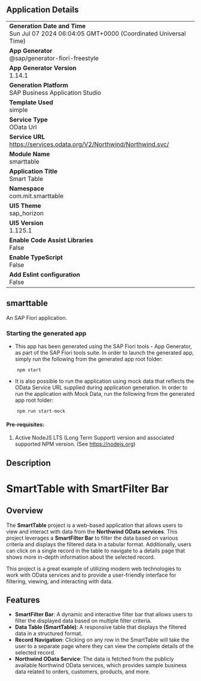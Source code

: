 ## Application Details
|               |
| ------------- |
|**Generation Date and Time**<br>Sun Jul 07 2024 06:04:05 GMT+0000 (Coordinated Universal Time)|
|**App Generator**<br>@sap/generator-fiori-freestyle|
|**App Generator Version**<br>1.14.1|
|**Generation Platform**<br>SAP Business Application Studio|
|**Template Used**<br>simple|
|**Service Type**<br>OData Url|
|**Service URL**<br>https://services.odata.org/V2/Northwind/Northwind.svc/
|**Module Name**<br>smarttable|
|**Application Title**<br>Smart Table|
|**Namespace**<br>com.mit.smarttable|
|**UI5 Theme**<br>sap_horizon|
|**UI5 Version**<br>1.125.1|
|**Enable Code Assist Libraries**<br>False|
|**Enable TypeScript**<br>False|
|**Add Eslint configuration**<br>False|

## smarttable

An SAP Fiori application.

### Starting the generated app

-   This app has been generated using the SAP Fiori tools - App Generator, as part of the SAP Fiori tools suite.  In order to launch the generated app, simply run the following from the generated app root folder:

```
    npm start
```

- It is also possible to run the application using mock data that reflects the OData Service URL supplied during application generation.  In order to run the application with Mock Data, run the following from the generated app root folder:

```
    npm run start-mock
```

#### Pre-requisites:

1. Active NodeJS LTS (Long Term Support) version and associated supported NPM version.  (See https://nodejs.org)


## Description 

# SmartTable with SmartFilter Bar

## Overview

The **SmartTable** project is a web-based application that allows users to view and interact with data from the **Northwind OData services**. This project leverages a **SmartFilter Bar** to filter the data based on various criteria and displays the filtered data in a tabular format. Additionally, users can click on a single record in the table to navigate to a details page that shows more in-depth information about the selected record.

This project is a great example of utilizing modern web technologies to work with OData services and to provide a user-friendly interface for filtering, viewing, and interacting with data.

## Features

- **SmartFilter Bar**: A dynamic and interactive filter bar that allows users to filter the displayed data based on multiple filter criteria.
- **Data Table (SmartTable)**: A responsive table that displays the filtered data in a structured format.
- **Record Navigation**: Clicking on any row in the SmartTable will take the user to a separate page where they can view the complete details of the selected record.
- **Northwind OData Service**: The data is fetched from the publicly available Northwind OData services, which provides sample business data related to orders, customers, products, and more.



